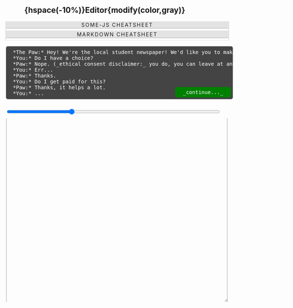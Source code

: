 ## {hspace(-10%)}Editor{modify(color,gray)}

<style>
    #_sjs_out, #_sjs_edit {
        border: 0.1rem solid #ccc;
        box-sizing: border-box;
        height: 100%;
        width: initial;
        position: absolute;
        top: 0;
        right: 0;
    }
    #_sjs_outp { height:100%; }
    #_sjs_hello { width:120%;position:relative;height:500px;overflow-x:hidden;overflow-y:scroll;resize:vertical; }
    #_sjs_edit { left:0;right:auto; }
    #_sjs_out { overflow-y:scroll;overflow-x:hidden }
    #_sjs_ohhai, #_sjs_ohhai2 {
        margin: 0 -10.5%;
        text-align: center;
        border: 1px solid rgba(0,0,0,0.1);
        border-width: 1px 2px;
        position: relative;
        left: 1px;
        cursor: pointer;
        user-select: none;
        height: 24px;
        overflow-y: visible;
        z-index: 10;
        -webkit-user-select: none;  /* Chrome all / Safari all */
        -moz-user-select: none;     /* Firefox all */
        -ms-user-select: none;      /* IE 10+ */
        user-select: none;          /* Likely future */
    }
    #_sjs_ohhai2 { z-index: 20; }
    #_sjs_ohbai, #_sjs_ohbai2 {
        background-color: rgba(0,0,0,0.1);
        text-transform: uppercase;
        letter-spacing: 2px;
    }
    #_sjs_cheat-sheet, #_sjs_cheat-sheet2 {
        background-color: #fff;
        border: 1px solid #ccc;
    }
    #_sjs_cheat-sheet .highlight, #_sjs_cheat-sheet2 .highlight {
        font-weight: bold;
        background-color: rgba(0,0,0,0.2);
    }
    #_sjs_cheat-sheet td, #_sjs_cheat-sheet2 td {
        padding: 10px;
    }
    #_sjs_cheat-sheet pre, #_sjs_cheat-sheet2 pre {
        margin: 0;
        white-space: pre-wrap;
    }
    #_sjs_cheat-sheet p, #_sjs_cheat-sheet2 p {
        margin: 0;
    }
    #_sjs_cheat-sheet pre code, #_sjs_cheat-sheet2 pre code {
        margin-bottom: -15px;
        padding: 0;
    }
    #_sjs_help {
        margin: 1rem 0 1rem -10%;
        padding: 0.5rem 1.2rem;
        background-color: #444;
        color: white;
        border-radius: .3rem;
        width: 115%;
        font-family: Inconsolata, monospace;
        white-space: pre;
        position: relative;
    }
    #_sjs_next {
        position: absolute;
        bottom: 5px;
        right: 5px;
        padding: 5px 20px;
        background-color: green;
        border-radius: 0.3rem;
        border: 1px solid transparent;
    }
    #_sjs_next.active {
        -webkit-animation: glow 1.0s infinite alternate;
        -webkit-transition: border 1.0s linear, box-shadow 1.0s linear;
        -moz-transition: border 1.0s linear, box-shadow 1.0s linear;
        transition: border 1.0s linear, box-shadow 1.0s linear;
    }
    #_sjs_next:hover {
        cursor: pointer;
    }
    .CodeMirror, .CodeMirror-gutters {
        height: 100% !important;
    }
    @-webkit-keyframes glow {
        to {
             border-color: #69c800;
        -webkit-box-shadow: 0 0 10px #69c800;
           -moz-box-shadow: 0 0 10px #69c800;
                box-shadow: 0 0 10px #69c800;
        }
    }
</style>

<div id="_sjs_ohhai2" onclick="expandSheet2();">
    <div id="_sjs_ohbai2">some-js Cheatsheet</div>
    <div id="_sjs_cheat-sheet2"></div>
</div>
<div id="_sjs_ohhai" onclick="expandSheet();">
    <div id="_sjs_ohbai">Markdown Cheatsheet</div>
    <div id="_sjs_cheat-sheet"></div>
</div>
<div id="_sjs_help">*The Paw:* Hey! We're the local student newspaper! We'd like you to make us a website. We heard about a fantastic (shameless self promo, sorry) new tool called //some-js//, maybe you should check it out?
*You:* Do I have a choice?
*Paw:* Nope. (_ethical consent disclaimer:_ you do, you can leave at any time :D)
*You:* Err...
*Paw:* Thanks.
*You:* Do I get paid for this?
*Paw:* Thanks, it helps a lot.
*You:* ...<div id="_sjs_next" onclick="check()">_continue..._</div></div>
<div style="padding-right: 1.2rem;"><input id="_sjs_width" type="range" value="30" style="width:120%;margin:10px -10%; 0"></div>
<div id="_sjs_hello" style="position:relative;margin-left:-10%;margin-right:-10%;">
    <div id="_sjs_edit"></div>
    <div id="_sjs_out">
        <div id="_sjs_outp" class="container"></div>
    </div>
</div>

<script>
    window.defer(function(){
        var cm = CodeMirror(document.getElementById('_sjs_edit'), {
          lineWrapping: true,
          lineNumbers: true
        });

        var x = window.changePage;
        window.changePage = function(a) {
            x(a);
            if (a === "Editor") {
                cm.refresh();
            }
        };

        cm.setValue("# Hello\nworld.");
        updateView();

        function updateView() {
            document.getElementById("_sjs_outp").innerHTML = generate(cm.getValue());
            contextualise();
            check();
        }

        cm.on("change", updateView);

    }, "typeof CodeMirror !== 'undefined'");

    var isOpen = false;
    var isOpen2 = false;

    function expandSheet2() {
        if (!isOpen2) $('#_sjs_cheat-sheet2').html('<table style="width:100%"><tbody><tr><td><pre><code>This is far<span class="highlight">{hspace(50px)}</span>from this.</code></pre></td><td><p>Units can be `px`, `cm`, `mm` or any CSS unit. Can be negative.</p></td></tr><tr><td><pre><code>This is way above\n\n<span class="highlight">{vspace(50px)}</span>\n\nthis.</code></pre></td><td><p>Similar to above, will break the paragraph. Can be negative.</p></td></tr><tr><td><pre><code><span class="highlight">{color(green)This will be green}</span></code></pre></td><td><p>Colour names, hex-codes, rgb(a) values accepted</p></td></tr><tr><td><pre><code>This whole paragraph will \r\nhave a <span class="highlight">{modify(background-color,blue)}</span> blue background.</code></pre></td><td><p>Modify the parent of the text. First argument is CSS property, second is its value.</p></td></tr><tr><td><pre><code><span class="highlight">{menu()Home,About Us,Contact Us}</span></code></pre></td><td><p>Creates a menu, that shows/hides the header with the same name (and its subcontent). Header sizing will determine its subcontent.</p></td></tr><tr><td><pre><code><span class="highlight">{header(3)This is a h3 element}</span></code></pre></td><td><p>Essentially the same as Markdown `### This is...` except it doesn\'t affect menus, which is sometimes helpful. Number is header size(&lt;h#&gt;).</p></td></tr><tr><td><pre><code><span class="highlight">{tagline()Don\'t call us, we\'ll call you.}</span></code></pre></td><td><p>Creates a \'tagline\' with adaptive font sizing.</p></td></tr><tr><td><pre><code><span class="highlight">{icon(smile-o)}</span></code></pre></td><td><p>Adds font-awesome icon. This example adds the `fa-smile-o` icon.</p></td></tr><tr><td><pre><code><span class="highlight">{font(Arial)A different font!}</span></code></pre></td><td><p>Changes font. Font needs to be imported (or a standard web font).</p></td></tr></tbody></table>');
        else $('#_sjs_cheat-sheet2').html("");

        if (!isOpen2) $('#_sjs_ohbai2').html("Hide");
        else $('#_sjs_ohbai2').html("some-js Cheatsheet");

        isOpen2 = !isOpen2;
        isOpen = true;
        expandSheet();
    }

    function expandSheet() {
        if (!isOpen) $('#_sjs_cheat-sheet').html('<table style="width:100%"><tbody><tr><td><pre><code><span class="highlight">//</span>This is italicized<span class="highlight">//</span>, <wbr><span class="highlight">*</span>this is bold<span class="highlight">*</span> <wbr>and <span class="highlight">_</span>this is underlined<span class="highlight">_</span>.</code></pre></td><td><p>They can be used together on the same word or phrase. <strong style="color:blue;">Different to Markdown.</strong></p></td></tr><tr><td><pre><code><span class="highlight">{\--</span> This is a comment <span class="highlight">--}</span></code></pre></td><td><p>Removed from output.</p></td></tr><tr><td><pre><code><span class="highlight">#</span> This is a first level header</code></pre></td><td><p>Use one or more hash marks for headers: <code>#&nbsp;H1</code>, <code>##&nbsp;H2</code> ... <code>######&nbsp;H6</code></p></td></tr><tr><td><pre><code>This is a link to <wbr><span class="highlight">[Google](http://www.google.com)</span></code></pre></td><td><p>Visible text in the square brackets, link in the parentheses.</p></td></tr><tr><td><pre><code>First line.<span class="highlight">  \n</span>Second line.</code></pre></td><td><p>End a line with two spaces for a linebreak.</p></td></tr><tr><td><pre><code>First paragraph.<span class="highlight">\n\n</span>Second paragraph.</code></pre></td><td><p>Start a new paragraph by having an empty line between them.</p></td></tr><tr><td><pre><code><span class="highlight">- </span>Unordered list item\n<span class="highlight">- </span>Unordered list item</code></pre></td><td><p>Unordered (bulleted) lists use asterisks, pluses, or hyphens (<code>*</code>, <code>+</code>, or<code>-</code>) as list markers.</p></td></tr><tr><td><pre><code><span class="highlight">1. </span>Ordered list item<span class="highlight">\n2. </span>Ordered list item</code></pre></td><td><p>Ordered (numbered) lists use regular numbers, followed by periods, as list markers.</p></td></tr><tr><td><pre><code><span class="highlight">```\n</span>print("This is a code block");\n<span class="highlight">```</span></code></pre></td><td><p>Three backticks above and below for a preformatted block.</p></td></tr><tr><td><pre><code>Let\'s talk about <span class="highlight">`</span>&lt;html&gt;<span class="highlight">`</span>!</code></pre></td><td><p>Use backticks for inline code.</p></td></tr><tr><td><pre><code><span class="highlight">![](http://www.w3schools.com/html/pic_mountain.jpg)</span></code></pre></td><td><p>Images are exactly like links, with an exclamation mark in front of them.</p></td></tr></tbody></table>');
        else $('#_sjs_cheat-sheet').html("");

        if (!isOpen) $('#_sjs_ohbai').html("Hide");
        else $('#_sjs_ohbai').html("Markdown Cheatsheet");

        isOpen = !isOpen;
    }

    function adjWidth(e) {
        $('#_sjs_edit')[0].style.width = (e.target.value) + "%";
        $('#_sjs_out')[0].style.width = (100-e.target.value) + "%";
    }
    $('#_sjs_width').on("click", adjWidth);
    $('#_sjs_width').on("change", adjWidth);
    adjWidth({target: {value: 30}});

    window.currentTask = 0;

    window.tasks = [{"task":"<strong>The Paw:</strong> Hey! We're the local student newspaper! We'd like you to make us a website. We heard about a fantastic (shameless self promo, sorry) new tool called <em>some-js</em>, maybe you should check it out?\n<strong>You:</strong> Do I have a choice?\n<strong>Paw:</strong> Nope. (<span class=\"underline\">ethical consent disclaimer:</span> you do, you can leave at any time :D)\n<strong>You:</strong> Err...\n<strong>Paw:</strong> Thanks.\n<strong>You:</strong> Do I get paid for this?\n<strong>Paw:</strong> Thanks, it helps a lot.\n<strong>You:</strong> ...<div id=\"_sjs_next\" onclick=\"check()\" class=\"active\"><span class=\"underline\">continue...</span></div>","regex":""}];

    function check() {
        if (cm.getValue().match(new RegExp(window.tasks[window.currentTask])).length>0) {
            $('#_sjs_next').attr('class','active');
            window.currentTask += 1;
        }
    }

    function nextOne() {
        if (cm.getValue().match(new RegExp(window.tasks[window.currentTask])).length>0) {
            $('#_sjs_next').attr('class','active');
            window.currentTask += 1;
        }
    }
</script>
